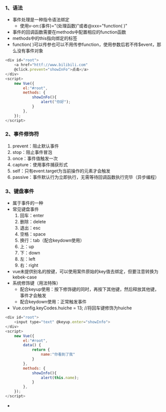 ### 1、语法
+ 事件处理是一种指令语法绑定
	+ 使用v-on:(事件)="(处理函数)"或者@xxx="function( )"
+ 事件的回调函数需要在methods中配置相应的function函数
+ methods中的this指向绑定的标签
+ function( )可以传参也可以不用传参function，使用参数后若不传$event，那么没有事件对象
```js
<div id="root">
	<a href="httf://www.bilibili.com" 
	@click.prevent="showInFo">点击</a>
</div>
<script>
	new Vue({
		el:"#root",
		methods: {
			showInFo(){
				alert("你好");
			}
		},
	});
</script>
```
### 2、事件修饰符
1. prevent：阻止默认事件
2. stop：阻止事件冒泡
3. once：事件值触发一次
4. capture：使用事件捕获形式
5. self：只有event.target为当前操作的元素才会触发
6. passive：事件默认行为立即执行，无需等待回调函数执行完毕（异步编程）
### 3、键盘事件
+ 属于事件的一种
+ 常见键盘事件
	1. 回车：enter
	2. 删除：delete
	3. 退出：esc
	4. 空格：space
	5. 换行：tab（配合keydown使用）
	6. 上：up
	7. 下：down
	8. 左：left
	9. 右：right
+ vue未提供别名的按键，可以使用案件原始的key值去绑定，但要注意转换为kebek-case
+ 系统修饰键（用法特殊）
	+ 配合keyup使用：按下修饰键的同时，再按下其他键，然后释放其他键，事件才会触发
	+ 配合keydown使用：正常触发事件
+ Vue.config.keyCodes.huiche = 13; //将回车键修饰为huiche
```js
<div id="root">
	<input type="text" @keyup.enter="showInfo">
</div>
<script>
	new Vue({
		el:"#root",
		data() {
			return {
				name:"你看到了我"
			}
		},
		methods: {
			showInfo(){
				alert(this.name);
			}
		},
	});
</script>
```
+ 